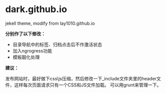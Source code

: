 # dark.github.io
jekell theme, modify from lay1010.github.io

**分别作了以下修改：**


- 目录导航中的标签、归档点击后不作激活状态
- 加入ngrogress功能
- 模板靓化处理

**建议：**
>
发布网站时，最好做下css\js压缩，然后修改一下_include文件夹里的header文件，这样每次页面请求只有一个CSS和JS文件加载。
可以用grunt来管理一下。
